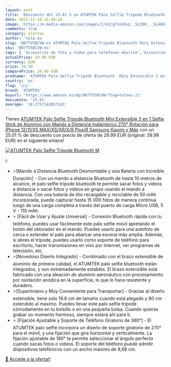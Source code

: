 ```yaml
---
layout: post
title: 'Descuento del 25.01 % en ATUMTEK Palo Selfie Trípode Bluetooth  M'
date: 2021-11-10 15:44:28
image: 'https://m.media-amazon.com/images/I/41CgYiE4XuL._SL500_._SL400_.jpg'
comments: true
category: ofertas
author: 'tole.es'
slug: 'B07TV5BCVW-es ATUMTEK Palo Selfie Trípode Bluetooth Mini Extensible 3 en...'
sku: 'B07TV5BCVW-es'
tags: [ 'Accesorios de foto y vídeo para teléfonos móviles','Accesorios para móviles','Comunicación móvil y accesorios','Electrónica','Palos selfie','Trípodes para teléfonos móviles','atumtek','iphone', ]
actualPrice: 29.99 EUR
currency: EUR
price: 29.99
comparePrice: 39.99 EUR
prodname: 'ATUMTEK Palo Selfie Trípode Bluetooth  Mini Extensible 3 en 1 Selfie Stick de Aluminio con Mando a Distancia Inalámbrico 270° Rotación para iPhone 12/11/XS MAX/XS/XR/X/8 Plus/8  Samsung  Xiaomi y Más'
country: 'es'
flag: '🇪🇸'
brand: 'ATUMTEK'
buyurl: 'https://www.amazon.es/dp/B07TV5BCVW/?tag=tolees-21'
descuento: '25.01'
average: '28.2757142857143'
---
```


Tienes [ATUMTEK Palo Selfie Trípode Bluetooth  Mini Extensible 3 en 1 Selfie Stick de Aluminio con Mando a Distancia Inalámbrico 270° Rotación para iPhone 12/11/XS MAX/XS/XR/X/8 Plus/8  Samsung  Xiaomi y Más](https://www.amazon.es/dp/B07TV5BCVW/?tag=tolees-21) con un 25.01 % de descuento con precio de oferta de 29.99 EUR (original: 39.99 EUR) en el siguiente enlace!

[![ATUMTEK Palo Selfie Trípode Bluetooth  M](https://m.media-amazon.com/images/I/41CgYiE4XuL._SL500_._SL400_.jpg)](https://www.amazon.es/dp/B07TV5BCVW/?tag=tolees-21)

ℹ️:

- ⭐[Mando a Distancia Bluetooth Desmontable y una Batería con Increíble Duración] - Con un mando a distancia Bluetooth de hasta 10 metros de alcance, el palo selfie trípode bluetooth te permite sacar fotos y videos a distancia o sacar fotos y videos en grupo usando el mando a distancia. Con una batería de litio recargable y reciclable de 50 mAh incorporada, puede capturar hasta 15 000 fotos de manera continua luego de una carga completa a través del puerto de carga Micro USB, 5 V - 110 mAh.
- ⭐ [Fácil de Usar y Ajuste Universal] - Conexión Bluetooth rápida con tu teléfono, puedes usar fácilmente este palo selfie móvil apretando el botón del obturador en el mando. Puedes usarlo para una autofoto de cerca o extender el palo para abarcar una escena más amplia. Además, si abres el trípode, puedes usarlo como soporte de teléfono para escritorio, hacer transmisiones en vivo por Internet, ver programas de televisión, etc.
- ⭐[Novedoso Diseño Integrado] - Combinado con el brazo extensible de aluminio de primera calidad, el ATUMTEK palo selfie bluetooth están integrados, y son extremadamente estables. El brazo extensible está fabricado con una aleación de aluminio aeronáutico con procesamiento por oxidación anódica en la superficie, lo que lo hace resistente y duradero.
- ⭐[Superliviano y Muy Conveniente para Transportar] - Gracias al diseño extensible, tiene solo 19.6 cm de tamaño cuando está plegado y 80 cm extendido al máximo. Puedes llevar este palo selfie trípode cómodamente en tu bolsillo o en una pequeña bolsa. Cuando quieras grabar un momento hermoso, siempre estará ahí para ti.
- ⭐ [Fijación Ajustable y Soporte de Teléfono Giratorio de 360°] - El ATUMTEK palo selfie incorpora un diseño de soporte giratorio de 270° para el móvil, y una fijación que gira horizontal y verticalmente. La fijación ajustable de 180° te permite seleccionar el ángulo perfecto cuando sacas fotos o videos. El soporte del teléfono puede admitir dispositivos telefónicos con un ancho máximo de 8,68 cm.

[🛒 Accede a la oferta!!](https://www.amazon.es/dp/B07TV5BCVW/?tag=tolees-21)
